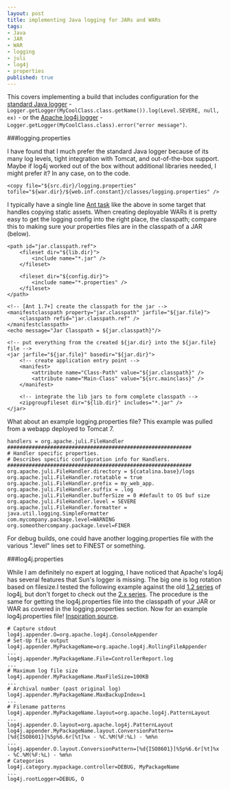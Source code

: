 ```yaml
---
layout: post
title: implementing Java logging for JARs and WARs
tags:
- Java
- JAR
- WAR
- logging
- juli
- log4j
- properties
published: true
---
```

This covers implementing a build that includes configuration for the
[standard Java logger](http://docs.oracle.com/javase/6/docs/api/java/util/logging/Logger.html) -
`Logger.getLogger(MyCoolClass.class.getName()).log(Level.SEVERE, null, ex)` -
or the [Apache log4j logger](http://logging.apache.org/log4j/) -
`Logger.getLogger(MyCoolClass.class).error("error message")`.


###logging.properties

I have found that I much prefer the standard Java logger because of its many log
levels, tight integration with Tomcat, and out-of-the-box support. Maybe if log4j
worked out of the box without additional libraries needed, I might prefer it? In
any case, on to the code.

    <copy file="${src.dir}/logging.properties" tofile="${war.dir}/${web.inf.constant}/classes/logging.properties" />

I typically have a single line [Ant task](http://ant.apache.org/manual/tasksoverview.html)
like the above in some target that handles copying static assets. When creating
deployable WARs it is pretty easy to get the logging config into the right place,
the classpath; compare this to making sure your properties files are in the classpath
of a JAR (below).

    <path id="jar.classpath.ref">
        <fileset dir="${lib.dir}">
            <include name="*.jar" />
        </fileset>
        
        <fileset dir="${config.dir}">
            <include name="*.properties" />
        </fileset>
    </path>
    
    <!-- [Ant 1.7+] create the classpath for the jar -->
    <manifestclasspath property="jar.classpath" jarfile="${jar.file}">
        <classpath refid="jar.classpath.ref" />
    </manifestclasspath>
    <echo message="Jar Classpath = ${jar.classpath}"/>
    
    <!-- put everything from the created ${jar.dir} into the ${jar.file} file -->
    <jar jarfile="${jar.file}" basedir="${jar.dir}">
        <!-- create application entry point -->
        <manifest>
            <attribute name="Class-Path" value="${jar.classpath}" />
            <attribute name="Main-Class" value="${src.mainclass}" />
        </manifest>
        
        <!-- integrate the lib jars to form complete classpath -->
        <zipgroupfileset dir="${lib.dir}" includes="*.jar" />
    </jar>

What about an example logging.properties file?
This example was pulled from a webapp deployed to Tomcat 7.

    handlers = org.apache.juli.FileHandler
    ############################################################
    # Handler specific properties.
    # Describes specific configuration info for Handlers.
    ############################################################
    org.apache.juli.FileHandler.directory = ${catalina.base}/logs
    org.apache.juli.FileHandler.rotatable = true
    org.apache.juli.FileHandler.prefix = my_web_app.
    org.apache.juli.FileHandler.suffix = .log
    org.apache.juli.FileHandler.bufferSize = 0 #default to OS buf size
    org.apache.juli.FileHandler.level = SEVERE
    org.apache.juli.FileHandler.formatter = java.util.logging.SimpleFormatter
    com.mycompany.package.level=WARNING
    org.someothercompany.package.level=FINER

For debug builds, one could have another logging.properties file with the various
".level" lines set to FINEST or something.


###log4j.properties

While I am definitely no expert at logging, I have noticed that Apache\'s
log4j has several features that Sun\'s logger is missing. The big one is log
rotation based on filesize.I tested the following example against the old
[1.2 series](http://logging.apache.org/log4j/1.2/) of log4j, but
don\'t forget to check out the
[2.x series](http://logging.apache.org/log4j/2.x/).
The procedure is the same for getting the log4j.properties file into the classpath
of your JAR or WAR as covered in the logging.properties section.
Now for an example log4j.properties file!
[Inspiration source](http://snippets.dzone.com/snippets/log4jproperties-eclipse-log4j).

    # Capture stdout
    log4j.appender.O=org.apache.log4j.ConsoleAppender
    # Set-Up file output
    log4j.appender.MyPackageName=org.apache.log4j.RollingFileAppender
    ...
    log4j.appender.MyPackageName.File=ControllerReport.log
    ...
    # Maximum log file size
    log4j.appender.MyPackageName.MaxFileSize=100KB
    ...
    # Archival number (past original log)
    log4j.appender.MyPackageName.MaxBackupIndex=1
    ...
    # Filename patterns
    log4j.appender.MyPackageName.layout=org.apache.log4j.PatternLayout
    ...
    log4j.appender.O.layout=org.apache.log4j.PatternLayout
    log4j.appender.MyPackageName.layout.ConversionPattern=[%d{ISO8601}]%5p%6.6r[%t]%x - %C.%M(%F:%L) - %m%n
    ...
    log4j.appender.O.layout.ConversionPattern=[%d{ISO8601}]%5p%6.6r[%t]%x - %C.%M(%F:%L) - %m%n
    # Categories
    log4j.category.mypackage.controller=DEBUG, MyPackageName
    ...
    log4j.rootLogger=DEBUG, O
